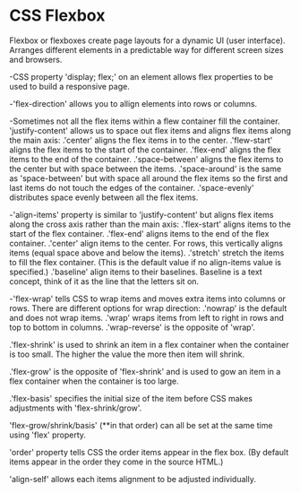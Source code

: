 # CSS Flexbox

Flexbox or flexboxes create page layouts for a dynamic UI (user interface). Arranges different elements in a predictable way for different screen sizes and browsers.

-CSS property 'display; flex;' on an element allows flex properties to be used to build a responsive page. 

-'flex-direction' allows you to allign elements into rows or columns.

-Sometimes not all the flex items within a flew container fill the container. 'justify-content' allows us to space out flex items and aligns flex items along the main axis:
    .'center' aligns the flex items in to the center.
    .'flew-start' aligns the flex items to the start of the container.
    .'flex-end' aligns the flex items to the end of the container.
    .'space-between' aligns the flex items to the center but with space      between the items.
    .'space-around' is the same as 'space-between' but with space all around the flex items so the first and last items do not touch the edges of the container.
    .'space-evenly' distributes space evenly between all the flex items.

-'align-items' property is similar to 'justify-content' but aligns flex items along the cross axis rather than the main axis:
    .'flex-start' aligns items to the start of the flex container.
    .'flex-end' aligns items to the end of the flex container. 
    .'center' align items to the center. For rows, this vertically aligns items (equal space above and below the items).
    .'stretch' stretch the items to fill the flex container. (This is the default value if no align-items value is specified.)
    .'baseline' align items to their baselines. Baseline is a text concept, think of it as the line that the letters sit on.


-'flex-wrap' tells CSS to wrap items and moves extra items into columns or rows. There are different options for wrap direction:
    .'nowrap' is the default and does not wrap items.
    .'wrap' wraps items from left to right in rows and top to bottom in columns.
    .'wrap-reverse' is the opposite of 'wrap'.

.'flex-shrink' is used to shrink an item in a flex container when the container is too small. The higher the value the more then item will shrink.

.'flex-grow' is the opposite of 'flex-shrink' and is used to gow an item in a flex container when the container is too large.

.'flex-basis' specifies the initial size of the item before CSS makes adjustments with 'flex-shrink/grow'.

'flex-grow/shrink/basis' (**in that order) can all be set at the same time using 'flex' property.

'order' property tells CSS the order items appear in the flex box. (By default items appear in the order they come in the source HTML.)

'align-self' allows each items alignment to be adjusted individually.